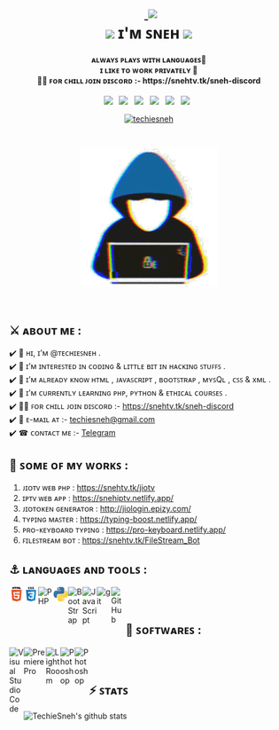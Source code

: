 <!-- Copyrights Techie Sneh  -->

<h1 align="center">&nbsp;<a href="http://techiesneh.rf.gd"> <img src="https://raw.githubusercontent.com/techiesneh/techiesneh/main/techies.png" width="48px"> </a> <br><img src="https://raw.githubusercontent.com/techiesneh/techiesneh/main/575a20918d349a354cc636a0d49b35a0.gif" width="40px"> ɪ'ᴍ ꜱɴᴇʜ <img src="https://raw.githubusercontent.com/techiesneh/techiesneh/main/tenor.gif" width="40px"> </h1> 

<h4 align="center">ᴀʟᴡᴀʏꜱ ᴘʟᴀʏꜱ ᴡɪᴛʜ ʟᴀɴɢᴜᴀɢᴇꜱ🐍 <br> ɪ ʟɪᴋᴇ ᴛᴏ ᴡᴏʀᴋ ᴘʀɪᴠᴀᴛᴇʟʏ 🔏 <br> 🤹‍♂️ ꜰᴏʀ ᴄʜɪʟʟ ᴊᴏɪɴ ᴅɪꜱᴄᴏʀᴅ :- https://snehtv.tk/sneh-discord <br></h4>

<p align='center'> 
<a href="https://codepen.io/techiesneh"><img height="25" src="https://img.shields.io/badge/codepen-green.svg?&style=for-the-badge&logo=codepen&logoColor=white"></a>&nbsp;&nbsp;
<a href="https://twitter.com/techiesneh"><img height="25" src="https://img.shields.io/badge/twitter-%231DA1F2.svg?&style=for-the-badge&logo=twitter&logoColor=white"></a>&nbsp;&nbsp;
<a href="https://techiesneh.rf.gd"><img height="25" src="https://img.shields.io/badge/Website-%23354230.svg?&style=for-the-badge&logo=medium&logoColor=white"></a>&nbsp;&nbsp;
<a href="https://instagram.com/techiesneh"><img height="25" src="https://img.shields.io/badge/instagram-%23E4405F.svg?&style=for-the-badge&logo=instagram&logoColor=white"></a>&nbsp;&nbsp;
<a href="https://www.hackerrank.com/techiesneh"><img height="25" src="https://img.shields.io/badge/hackerrank-%23ffffff.svg?&style=for-the-badge&logo=hackerrank&logoColor=green"></a>&nbsp;&nbsp;   
<a href="https://discord.gg/m69qZNQ2w6"><img height="25" src="https://img.shields.io/badge/join discord-%23ffffff.svg?&style=for-the-badge&logo=discord&logoColor=blue"></a>&nbsp;&nbsp; 
</p>


<p align="center"> <a href="https://github.com/techiesneh/"><img width="170px" height="24" src="https://komarev.com/ghpvc/?username=techiesneh&label=PROFILE%20VISITORS&color=blueviolet&style=flat-square" alt="techiesneh" /></a> </p><br>

<p align="center"><a href="https://t.me/techiesneh"><img src="techiesneh.gif" alt="Hello" /></a></p><br>

## ⚔️ ᴀʙᴏᴜᴛ ᴍᴇ : <br>

✔️ 👋 ʜɪ, ɪ’ᴍ @ᴛᴇᴄʜɪᴇꜱɴᴇʜ .<br>
✔️ 👀 ɪ’ᴍ ɪɴᴛᴇʀᴇꜱᴛᴇᴅ ɪɴ ᴄᴏᴅɪɴɢ & ʟɪᴛᴛʟᴇ ʙɪᴛ ɪɴ ʜᴀᴄᴋɪɴɢ ꜱᴛᴜꜰꜰꜱ .<br>
✔️ 🤠 ɪ’ᴍ ᴀʟʀᴇᴀᴅʏ ᴋɴᴏᴡ ʜᴛᴍʟ , ᴊᴀᴠᴀꜱᴄʀɪᴘᴛ , ʙᴏᴏᴛꜱᴛʀᴀᴘ , ᴍʏꜱQʟ , ᴄꜱꜱ & xᴍʟ . <br>
✔️ 📝 ɪ’ᴍ ᴄᴜʀʀᴇɴᴛʟʏ ʟᴇᴀʀɴɪɴɢ ᴘʜᴘ, ᴘʏᴛʜᴏɴ & ᴇᴛʜɪᴄᴀʟ ᴄᴏᴜʀꜱᴇꜱ .<br>
✔️ 🤹‍♂️ ꜰᴏʀ ᴄʜɪʟʟ ᴊᴏɪɴ ᴅɪꜱᴄᴏʀᴅ :- https://snehtv.tk/sneh-discord <br>
✔️ 📧 ᴇ-ᴍᴀɪʟ ᴀᴛ :- techiesneh@gmail.com <br>
✔️ ☎ ᴄᴏɴᴛᴀᴄᴛ ᴍᴇ :- <a href="https://t.me/techiesneh">Telegram</a><br>

## 📓 ꜱᴏᴍᴇ ᴏꜰ ᴍʏ ᴡᴏʀᴋꜱ :

1. ᴊɪᴏᴛᴠ ᴡᴇʙ ᴘʜᴘ : https://snehtv.tk/jiotv <br>
2. ɪᴘᴛᴠ ᴡᴇʙ ᴀᴘᴘ : https://snehiptv.netlify.app/  <br />
3. ᴊɪᴏᴛᴏᴋᴇɴ ɢᴇɴᴇʀᴀᴛᴏʀ : http://jiologin.epizy.com/ <br />
4. ᴛʏᴘɪɴɢ ᴍᴀꜱᴛᴇʀ : https://typing-boost.netlify.app/ <br />
5. ᴘʀᴏ-ᴋᴇʏʙᴏᴀʀᴅ ᴛʏᴘɪɴɢ : https://pro-keyboard.netlify.app/ <br />
6. ꜰɪʟᴇꜱᴛʀᴇᴀᴍ ʙᴏᴛ : https://snehtv.tk/FileStream_Bot <br />


## ⚓ ʟᴀɴɢᴜᴀɢᴇꜱ ᴀɴᴅ ᴛᴏᴏʟꜱ :

<a href="https://www.w3.org/html/" target="_blank"><img align="left" alt="HTML5" width="26px" src="https://raw.githubusercontent.com/github/explore/80688e429a7d4ef2fca1e82350fe8e3517d3494d/topics/html/html.png" /></a>

<a href="https://www.w3schools.com/css/" target="_blank"><img align="left" alt="CSS3" width="26px" src="https://raw.githubusercontent.com/github/explore/80688e429a7d4ef2fca1e82350fe8e3517d3494d/topics/css/css.png" /></a>

<a href="https://www.w3schools.com/php/" target="_blank"><img align="left" alt="PHP" width="28px" src="https://i.dlpng.com/static/png/5419450-php-image-png-98-images-in-collection-page-2-php-png-270_200_preview.png" /></a>

<a href="https://www.w3schools.com/python/" target="_blank"> <img align="left" alt="Python" width="26px" src="https://github.com/Aakarsh-B/trying-repos/blob/master/python-5.svg?raw=true"/> </a>

<a href="https://www.w3schools.com/bootstrap/" target="_blank"> <img align="left" alt="BootStrap" width="26px" src="https://brandslogos.com/wp-content/uploads/images/large/bootstrap-logo.png"/> </a>

<a href="https://www.w3schools.com/js/" target="_blank"> <img align="left" alt="JavaScript" width="26px" src="https://upload.wikimedia.org/wikipedia/commons/6/6a/JavaScript-logo.png"/> </a>

<a href="https://git-scm.com/" target="_blank"> <img align="left" alt="git" width="26px" src="https://www.vectorlogo.zone/logos/git-scm/git-scm-icon.svg"/> </a>
<img align="left" alt="GitHub" width="26px" src="https://cdn4.iconfinder.com/data/icons/iconsimple-logotypes/512/github-512.png" />
<br />
<br />

## 🧬 ꜱᴏꜰᴛᴡᴀʀᴇꜱ :

<img align="left" alt="Visual Studio Code" width="26px" src="https://seeklogo.com/images/V/visual-studio-code-logo-284BC24C39-seeklogo.com.png" />
<a href="https://www.adobe.com/in/" target="_blank"> <img align="left" alt="Premiere Pro" width="40px" src="https://download.logo.wine/logo/Adobe_Premiere_Pro/Adobe_Premiere_Pro-Logo.wine.png"/> </a> 
<a href="https://www.adobe.com/in/" target="_blank"> <img align="left" alt="LightRoom" width="26px" src="https://upload.wikimedia.org/wikipedia/commons/thumb/b/b6/Adobe_Photoshop_Lightroom_CC_logo.svg/2101px-Adobe_Photoshop_Lightroom_CC_logo.svg.png"/> </a> 
<a href="https://www.photoshop.com/en" target="_blank"> <img align="left" alt="Photoshop" width="26px" src="https://cdn.freelogovectors.net/wp-content/uploads/2020/07/adobe-photoshop-logo.png"/> </a>
<a href="https://www.blender.org" target="_blank"> <img align="left" alt="Photoshop" width="26px" src="https://download.blender.org/branding/community/blender_community_badge_orange.png"/> </a>


<br />
<br />


## ⚡️ ꜱᴛᴀᴛꜱ 

![TechieSneh's github stats](https://github-stats-alpha.vercel.app/api/?username=techiesneh)
